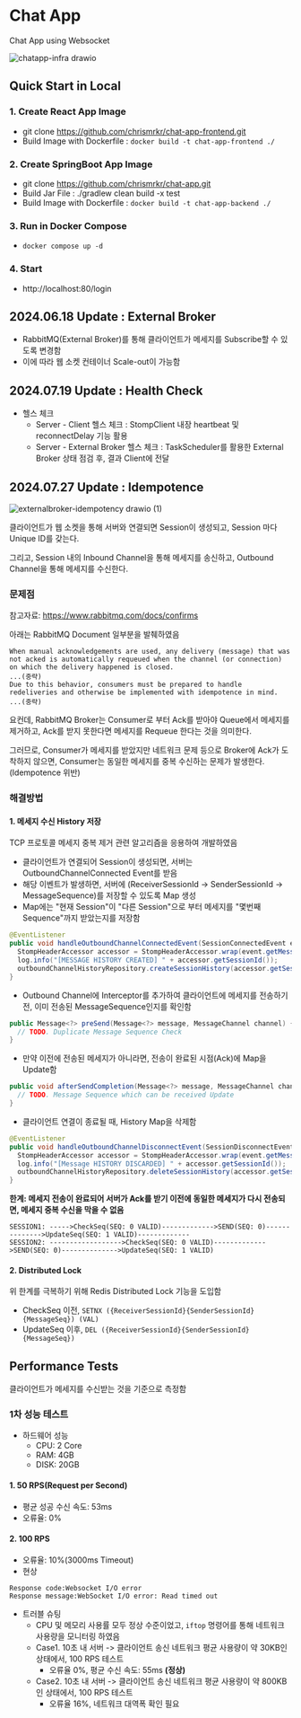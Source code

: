 # Chat App
Chat App using Websocket

![chatapp-infra drawio](https://github.com/user-attachments/assets/6af0de7b-222a-4f77-a3c4-8cae499e8c46)

## Quick Start in Local

### 1. Create React App Image
+ git clone https://github.com/chrismrkr/chat-app-frontend.git
+ Build Image with Dockerfile : ```docker build -t chat-app-frontend ./```

### 2. Create SpringBoot App Image
+ git clone https://github.com/chrismrkr/chat-app.git
+ Build Jar File : ./gradlew clean build -x test 
+ Build Image with Dockerfile : ```docker build -t chat-app-backend ./```

### 3. Run in Docker Compose
+ ```docker compose up -d```

### 4. Start
+ http://localhost:80/login

## 2024.06.18 Update : External Broker
+ RabbitMQ(External Broker)를 통해 클라이언트가 메세지를 Subscribe할 수 있도록 변경함
+ 이에 따라 웹 소켓 컨테이너 Scale-out이 가능함

## 2024.07.19 Update : Health Check
+ 헬스 체크
  + Server - Client 헬스 체크 : StompClient 내장 heartbeat 및 reconnectDelay 기능 활용
  + Server - External Broker 헬스 체크 : TaskScheduler를 활용한 External Broker 상태 점검 후, 결과 Client에 전달

## 2024.07.27 Update : Idempotence

![externalbroker-idempotency drawio (1)](https://github.com/user-attachments/assets/53c8124a-58c8-4c52-9286-2e17ff99b40d)

클라이언트가 웹 소켓을 통해 서버와 연결되면 Session이 생성되고, Session 마다 Unique ID를 갖는다.

그리고, Session 내의 Inbound Channel을 통해 메세지를 송신하고, Outbound Channel을 통해 메세지를 수신한다.

### 문제점

참고자료: https://www.rabbitmq.com/docs/confirms

아래는 RabbitMQ Document 일부분을 발췌하였음

```
When manual acknowledgements are used, any delivery (message) that was not acked is automatically requeued when the channel (or connection) on which the delivery happened is closed.
...(중략)
Due to this behavior, consumers must be prepared to handle redeliveries and otherwise be implemented with idempotence in mind. ...(중략)
```

요컨데, RabbitMQ Broker는 Consumer로 부터 Ack를 받아야 Queue에서 메세지를 제거하고, Ack를 받지 못한다면 메세지를 Requeue 한다는 것을 의미한다.

그러므로, Consumer가 메세지를 받았지만 네트워크 문제 등으로 Broker에 Ack가 도착하지 않으면, Consumer는 동일한 메세지를 중복 수신하는 문제가 발생한다. (Idempotence 위반)

### 해결방법

#### 1. 메세지 수신 History 저장

TCP 프로토콜 메세지 중복 제거 관련 알고리즘을 응용하여 개발하였음

- 클라이언트가 연결되어 Session이 생성되면, 서버는 OutboundChannelConnected Event를 받음
- 해당 이벤트가 발생하면, 서버에 (ReceiverSessionId -> SenderSessionId -> MessageSequence)를 저장할 수 있도록 Map 생성
- Map에는 "현재 Session"이 "다른 Session"으로 부터 메세지를 "몇번째 Sequence"까지 받았는지를 저장함
```java
@EventListener
public void handleOutboundChannelConnectedEvent(SessionConnectedEvent event) {
  StompHeaderAccessor accessor = StompHeaderAccessor.wrap(event.getMessage());
  log.info("[MESSAGE HISTORY CREATED] " + accessor.getSessionId());
  outboundChannelHistoryRepository.createSessionHistory(accessor.getSessionId());
}
```
- Outbound Channel에 Interceptor를 추가하여 클라이언트에 메세지를 전송하기 전, 이미 전송된 MessageSequence인지를 확인함
```java
public Message<?> preSend(Message<?> message, MessageChannel channel) {
  // TODO. Duplicate Message Sequence Check
}
```
- 만약 이전에 전송된 메세지가 아니라면, 전송이 완료된 시점(Ack)에 Map을 Update함
```java
public void afterSendCompletion(Message<?> message, MessageChannel channel, boolean sent, @Nullable Exception ex) {
  // TODO. Message Sequence which can be received Update
}
```
- 클라이언트 연결이 종료될 때, History Map을 삭제함
```java
@EventListener
public void handleOutboundChannelDisconnectEvent(SessionDisconnectEvent event) {
  StompHeaderAccessor accessor = StompHeaderAccessor.wrap(event.getMessage());
  log.info("[Message HISTORY DISCARDED] " + accessor.getSessionId());
  outboundChannelHistoryRepository.deleteSessionHistory(accessor.getSessionId());
}
```
**한계: 메세지 전송이 완료되어 서버가 Ack를 받기 이전에 동일한 메세지가 다시 전송되면, 메세지 중복 수신을 막을 수 없음**
```
SESSION1: ----->CheckSeq(SEQ: 0 VALID)------------->SEND(SEQ: 0)-------------->UpdateSeq(SEQ: 1 VALID)-------------
SESSION2: ------------------>CheckSeq(SEQ: 0 VALID)------------->SEND(SEQ: 0)-------------->UpdateSeq(SEQ: 1 VALID)
```

#### 2. Distributed Lock

위 한계를 극복하기 위해 Redis Distributed Lock 기능을 도입함

- CheckSeq 이전, ```SETNX ({ReceiverSessionId}{SenderSessionId}{MessageSeq}) (VAL)```
- UpdateSeq 이후, ```DEL ({ReceiverSessionId}{SenderSessionId}{MessageSeq})```


## Performance Tests

클라이언트가 메세지를 수신받는 것을 기준으로 측정함

### 1차 성능 테스트
- 하드웨어 성능
  - CPU: 2 Core
  - RAM: 4GB
  - DISK: 20GB
#### 1. 50 RPS(Request per Second)
- 평균 성공 수신 속도: 53ms
- 오류율: 0%
#### 2. 100 RPS
- 오류율: 10%(3000ms Timeout)
- 현상
```
Response code:Websocket I/O error
Response message:WebSocket I/O error: Read timed out
```
- 트러블 슈팅
  - CPU 및 메모리 사용률 모두 정상 수준이었고, ```iftop``` 명령어를 통해 네트워크 사용량을 모니터링 하였음
  - Case1. 10초 내 서버 -> 클라이언트 송신 네트워크 평균 사용량이 약 30KB인 상태에서, 100 RPS 테스트
    - 오류율 0%, 평균 수신 속도: 55ms **(정상)**
  - Case2. 10초 내 서버 -> 클라이언트 송신 네트워크 평균 사용량이 약 800KB인 상태에서, 100 RPS 테스트
    - 오류율 16%, 네트워크 대역폭 확인 필요
